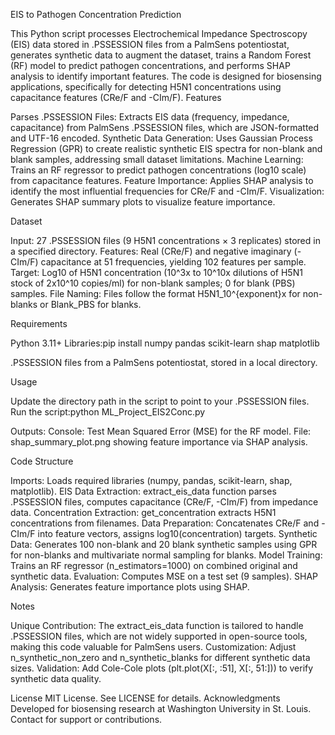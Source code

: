 EIS to Pathogen Concentration Prediction

This Python script processes Electrochemical Impedance Spectroscopy (EIS) data stored in .PSSESSION files from a PalmSens potentiostat, generates synthetic data to augment the dataset, trains a Random Forest (RF) model to predict pathogen concentrations, and performs SHAP analysis to identify important features. The code is designed for biosensing applications, specifically for detecting H5N1 concentrations using capacitance features (CRe/F and -CIm/F).
Features

Parses .PSSESSION Files: Extracts EIS data (frequency, impedance, capacitance) from PalmSens .PSSESSION files, which are JSON-formatted and UTF-16 encoded.
Synthetic Data Generation: Uses Gaussian Process Regression (GPR) to create realistic synthetic EIS spectra for non-blank and blank samples, addressing small dataset limitations.
Machine Learning: Trains an RF regressor to predict pathogen concentrations (log10 scale) from capacitance features.
Feature Importance: Applies SHAP analysis to identify the most influential frequencies for CRe/F and -CIm/F.
Visualization: Generates SHAP summary plots to visualize feature importance.

Dataset

Input: 27 .PSSESSION files (9 H5N1 concentrations × 3 replicates) stored in a specified directory.
Features: Real (CRe/F) and negative imaginary (-CIm/F) capacitance at 51 frequencies, yielding 102 features per sample.
Target: Log10 of H5N1 concentration (10^3x to 10^10x dilutions of H5N1 stock of 2x10^10 copies/ml) for non-blank samples; 0 for blank (PBS) samples.
File Naming: Files follow the format H5N1_10^{exponent}x for non-blanks or Blank_PBS for blanks.

Requirements

Python 3.11+
Libraries:pip install numpy pandas scikit-learn shap matplotlib


.PSSESSION files from a PalmSens potentiostat, stored in a local directory.


Usage

Update the directory path in the script to point to your .PSSESSION files.
Run the script:python ML_Project_EIS2Conc.py


Outputs:
Console: Test Mean Squared Error (MSE) for the RF model.
File: shap_summary_plot.png showing feature importance via SHAP analysis.



Code Structure

Imports: Loads required libraries (numpy, pandas, scikit-learn, shap, matplotlib).
EIS Data Extraction: extract_eis_data function parses .PSSESSION files, computes capacitance (CRe/F, -CIm/F) from impedance data.
Concentration Extraction: get_concentration extracts H5N1 concentrations from filenames.
Data Preparation: Concatenates CRe/F and -CIm/F into feature vectors, assigns log10(concentration) targets.
Synthetic Data: Generates 100 non-blank and 20 blank synthetic samples using GPR for non-blanks and multivariate normal sampling for blanks.
Model Training: Trains an RF regressor (n_estimators=1000) on combined original and synthetic data.
Evaluation: Computes MSE on a test set (9 samples).
SHAP Analysis: Generates feature importance plots using SHAP.

Notes

Unique Contribution: The extract_eis_data function is tailored to handle .PSSESSION files, which are not widely supported in open-source tools, making this code valuable for PalmSens users.
Customization: Adjust n_synthetic_non_zero and n_synthetic_blanks for different synthetic data sizes.
Validation: Add Cole-Cole plots (plt.plot(X[:, :51], X[:, 51:])) to verify synthetic data quality.

License
MIT License. See LICENSE for details.
Acknowledgments
Developed for biosensing research at Washington University in St. Louis. Contact for support or contributions.
